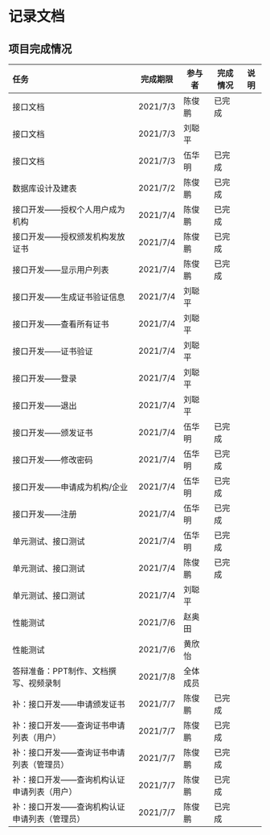 # 记录文档

## 项目完成情况

| 任务                                  | 完成期限 | 参与者   | 完成情况 | 说明 |
| :------------------------------------ | -------- | -------- | -------- | ---- |
| 接口文档                              | 2021/7/3 | 陈俊鹏   |     已完成     |      |
| 接口文档                              | 2021/7/3 | 刘聪平   |          |      |
| 接口文档                              | 2021/7/3 | 伍华明   |  已完成  |      |
| 数据库设计及建表                      | 2021/7/2 | 陈俊鹏   |     已完成     |      |
| 接口开发——授权个人用户成为机构        | 2021/7/4 | 陈俊鹏   |   已完成   |      |
| 接口开发——授权颁发机构发放证书        | 2021/7/4 | 陈俊鹏   |     已完成    |      |
| 接口开发——显示用户列表                | 2021/7/4 | 陈俊鹏   |     已完成     |      |
| 接口开发——生成证书验证信息            | 2021/7/4 | 刘聪平   |          |      |
| 接口开发——查看所有证书                | 2021/7/4 | 刘聪平   |          |      |
| 接口开发——证书验证                    | 2021/7/4 | 刘聪平   |          |      |
| 接口开发——登录                        | 2021/7/4 | 刘聪平   |          |      |
| 接口开发——退出                        | 2021/7/4 | 刘聪平   |          |      |
| 接口开发——颁发证书                    | 2021/7/4 | 伍华明   |  已完成 |      |
| 接口开发——修改密码                    | 2021/7/4 | 伍华明   |   已完成 |      |
| 接口开发——申请成为机构/企业           | 2021/7/4 | 伍华明   |  已完成 |      |
| 接口开发——注册                        | 2021/7/4 | 伍华明   |  已完成  |      |
| 单元测试、接口测试                    | 2021/7/4 | 伍华明   |  已完成  |      |
| 单元测试、接口测试                    | 2021/7/4 | 陈俊鹏   |     已完成     |      |
| 单元测试、接口测试                    | 2021/7/4 | 刘聪平   |          |      |
| 性能测试                              | 2021/7/6 | 赵奥田   |          |      |
| 性能测试                              | 2021/7/6 | 黄欣怡   |          |      |
| 答辩准备：PPT制作、文档撰写、视频录制 | 2021/7/8 | 全体成员 |          |      |
|补：接口开发——申请颁发证书 |2021/7/7 |陈俊鹏|已完成||
|补：接口开发——查询证书申请列表（用户） | 2021/7/7|陈俊鹏|已完成||
|补：接口开发——查询证书申请列表（管理员） | 2021/7/7|陈俊鹏|已完成||
|补：接口开发——查询机构认证申请列表（用户）| 2021/7/7|陈俊鹏|已完成||
|补：接口开发——查询机构认证申请列表（管理员）| 2021/7/7|陈俊鹏|已完成||

